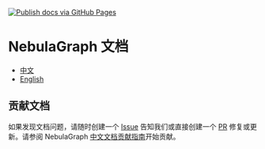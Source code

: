 [![Publish docs via GitHub Pages](https://github.com/vesoft-inc/nebula-docs-cn/actions/workflows/deploy.yaml/badge.svg?branch=master)](https://github.com/vesoft-inc/nebula-docs-cn/actions/workflows/deploy.yaml)

# NebulaGraph 文档

- [中文](https://docs.nebula-graph.com.cn/)
- [English](https://docs.nebula-graph.io)

## 贡献文档

如果发现文档问题，请随时创建一个 [Issue](https://github.com/vesoft-inc/nebula-docs-cn/issues) 告知我们或直接创建一个 [PR](https://github.com/vesoft-inc/nebula-docs-cn/pulls) 修复或更新。请参阅 NebulaGraph [中文文档贡献指南](CONTRIBUTING.md)开始贡献。
